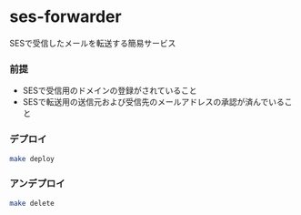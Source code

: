 # ses-forwarder

SESで受信したメールを転送する簡易サービス

### 前提

- SESで受信用のドメインの登録がされていること
- SESで転送用の送信元および受信先のメールアドレスの承認が済んでいること

### デプロイ

```sh
make deploy
```

### アンデプロイ

```sh
make delete
```
